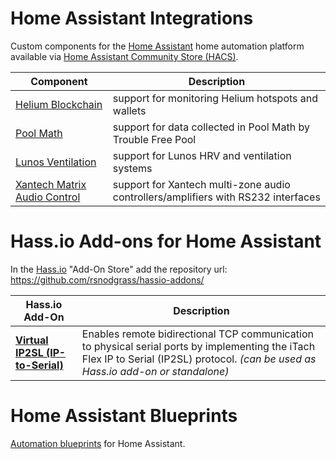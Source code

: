 # Home Assistant Integrations

Custom components for the [Home Assistant](https://home-assistant.io) home automation platform available via [Home Assistant Community Store (HACS)](https://github.com/custom-components/hacs).

| Component                        | Description |
| -------------------------------- | ----------- |
| [Helium Blockchain](https://github.com/rsnodgrass/hass-helium/) | support for monitoring Helium hotspots and wallets |
| [Pool Math](https://github.com/rsnodgrass/hass-poolmath/) | support for data collected in Pool Math by Trouble Free Pool |
| [Lunos Ventilation](https://github.com/rsnodgrass/hass-lunos/) | support for Lunos HRV and ventilation systems |
| [Xantech Matrix Audio Control](https://github.com/rsnodgrass/hass-matrix-audio/) | support for Xantech multi-zone audio controllers/amplifiers with RS232 interfaces |

# Hass.io Add-ons for Home Assistant

In the [Hass.io](https://www.home-assistant.io/hassio/) "Add-On Store" add the repository url: https://github.com/rsnodgrass/hassio-addons/

| Hass.io Add-On                      | Description |
| ----------------------------------- | ----------- |
| **[Virtual IP2SL (IP-to-Serial)](https://github.com/rsnodgrass/hassio-addons/tree/master/virtual-ip2sl-addon)** | Enables remote bidirectional TCP communication to physical serial ports by implementing the iTach Flex IP to Serial (IP2SL) protocol. *(can be used as Hass.io add-on or standalone)* |

# Home Assistant Blueprints

[Automation blueprints](https://github.com/rsnodgrass/home-assistant-blueprints) for Home Assistant.
